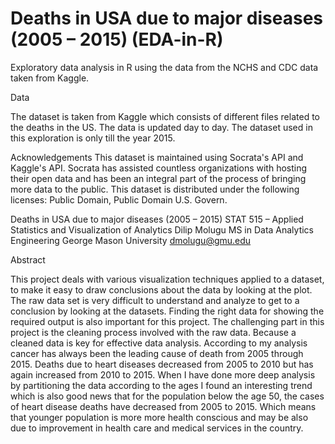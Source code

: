 # Deaths in USA due to major diseases (2005 – 2015) (EDA-in-R)
Exploratory data analysis in R using the data from the NCHS and CDC data taken from Kaggle.

Data

The dataset is taken from Kaggle which consists of different files related to the deaths in the US.
The data is updated day to day. The dataset used in this exploration is only till the year 2015.

Acknowledgements
This dataset is maintained using Socrata's API and Kaggle's API. Socrata has assisted countless organizations with hosting their open data and has been an integral part of the process of bringing more data to the public. 
This dataset is distributed under the following licenses: Public Domain, Public Domain U.S. Govern. 

Deaths in USA due to major diseases (2005 – 2015)
STAT 515 – Applied Statistics and Visualization of Analytics
Dilip Molugu
MS in Data Analytics Engineering George Mason University dmolugu@gmu.edu


Abstract

This project deals with various visualization techniques applied to a dataset, to make it easy to draw conclusions about the data by looking at the plot.
The raw data set is very difficult to understand and analyze to get to a conclusion by looking at the datasets. Finding the right data for showing the required output is also important for this project. The challenging part in this project is the cleaning process involved with the raw data. Because a cleaned data is key for effective data analysis. According to my analysis cancer has always been the leading cause of death from 2005 through 2015. Deaths due to heart diseases decreased from 2005 to 2010 but has again increased from 2010 to 2015. When I have done more deep analysis by partitioning the data according to the ages I found an interesting trend which is also good news that for the population below the age 50, the cases of heart disease deaths have decreased from 2005 to 2015. Which means that younger population is more more health conscious and may be also due to improvement in health care and medical services in the country.
